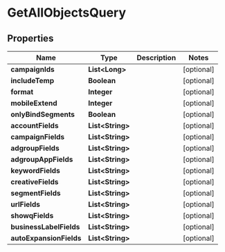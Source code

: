 

# GetAllObjectsQuery


## Properties

Name | Type | Description | Notes
------------ | ------------- | ------------- | -------------
**campaignIds** | **List&lt;Long&gt;** |  |  [optional]
**includeTemp** | **Boolean** |  |  [optional]
**format** | **Integer** |  |  [optional]
**mobileExtend** | **Integer** |  |  [optional]
**onlyBindSegments** | **Boolean** |  |  [optional]
**accountFields** | **List&lt;String&gt;** |  |  [optional]
**campaignFields** | **List&lt;String&gt;** |  |  [optional]
**adgroupFields** | **List&lt;String&gt;** |  |  [optional]
**adgroupAppFields** | **List&lt;String&gt;** |  |  [optional]
**keywordFields** | **List&lt;String&gt;** |  |  [optional]
**creativeFields** | **List&lt;String&gt;** |  |  [optional]
**segmentFields** | **List&lt;String&gt;** |  |  [optional]
**urlFields** | **List&lt;String&gt;** |  |  [optional]
**showqFields** | **List&lt;String&gt;** |  |  [optional]
**businessLabelFields** | **List&lt;String&gt;** |  |  [optional]
**autoExpansionFields** | **List&lt;String&gt;** |  |  [optional]



